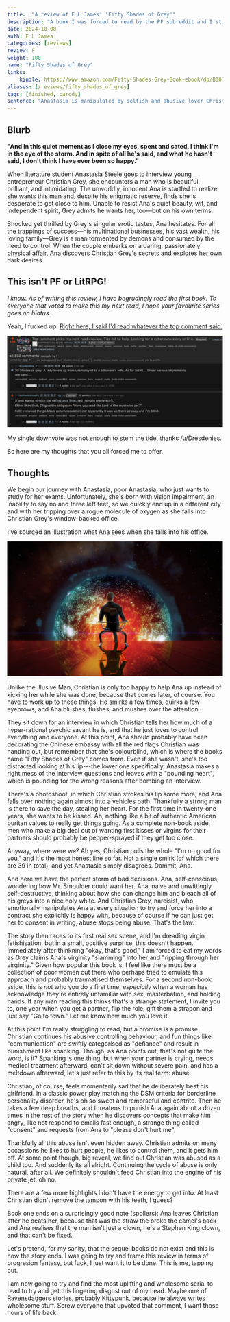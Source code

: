 ```yaml
---
title:  "A review of E L James' 'Fifty Shades of Grey'"
description: "A book I was forced to read by the PF subreddit and I still haven't forgiven them for it."
date: 2024-10-08
auth: E L James
categories: [reviews]
review: F
weight: 100
name: "Fifty Shades of Grey"
links:
    kindle: https://www.amazon.com/Fifty-Shades-Grey-Book-ebook/dp/B007J4T2G8
aliases: [/reviews/fifty_shades_of_grey]
tags: [finished, parody]
sentence: "Anastasia is manipulated by selfish and abusive lover Christian Grey"
---
```




## Blurb

**"And in this quiet moment as I close my eyes, spent and sated, I think I'm in the eye of the storm. And in spite of all he's said, and what he hasn't said, I don't think I have ever been so happy."**

When literature student Anastasia Steele goes to interview young entrepreneur Christian Grey, she encounters a man who is beautiful, brilliant, and intimidating. The unworldly, innocent Ana is startled to realize she wants this man and, despite his enigmatic reserve, finds she is desperate to get close to him. Unable to resist Ana's quiet beauty, wit, and independent spirit, Grey admits he wants her, too—but on his own terms.

Shocked yet thrilled by Grey's singular erotic tastes, Ana hesitates. For all the trappings of success—his multinational businesses, his vast wealth, his loving family—Grey is a man tormented by demons and consumed by the need to control. When the couple embarks on a daring, passionately physical affair, Ana discovers Christian Grey's secrets and explores her own dark desires.

## This isn't PF or LitRPG!

*I know. As of writing this review, I have begrudingly read the first book. To everyone that voted to make this my next read, I hope your favourite series goes on hiatus.*

Yeah, I fucked up. [Right here, I said I'd read whatever the top comment said.](https://www.reddit.com/r/ProgressionFantasy/comments/1fvp1z1/top_comment_picks_my_next_readreview_tier_list_to/)

![](screenshot1.png)

My single downvote was not enough to stem the tide, thanks /u/Dresdenies.

So here are my thoughts that you all forced me to offer.


## Thoughts

We begin our journey with Anastasia, poor Anastasia, who just wants to study for her exams. Unfortunately, she's born with vision impairment,  an inability to say no and three left feet, so we quickly end up in a different city and with her tripping over a rogue molecule of oxygen as she falls into Christian Grey's window-backed office.

I've sourced an illustration what Ana sees when she falls into his office.

![](illusive_man.webp?class="img-smaller")

Unlike the Illusive Man, Christian is only too happy to help Ana up instead of kicking her while she was done, because that comes later, of course. You have to work up to these things. He smirks a few times, quirks a few eyebrows, and Ana blushes, flushes, and mushes over the attention.

They sit down for an interview in which Christian tells her how much of a hyper-rational psychic savant he is, and that he just loves to control everything and everyone. At this point, Ana should probably have been decorating the Chinese embassy with all the red flags Christian was handing out, but remember that she's colourblind, which is where the books name "Fifty Shades of Grey" comes from. Even if she wasn't,  she's too distracted looking at his lip---the lower one specifically. Anastasia makes a right mess of the interview questions and leaves with a "pounding heart", which is pounding for the wrong reasons after bombing an interview.

There's a photoshoot, in which Christian strokes his lip some more, and Ana falls over nothing again almost into a vehicles path. Thankfully a strong man is there to save the day, stealing her heart. For the first time in twenty-one years, she wants to be kissed. Ah, nothing like a bit of authentic American puritan values to really get things going. As a complete non-book aside, men who make a big deal out of wanting first kisses or virgins for their partners should probably be pepper-sprayed if they get too close.

Anyway, where were we? Ah yes, Christian pulls the whole "I'm no good for you," and it's the most honest line so far. Not a single smirk (of which there are 39 in total), and yet Anastasia simply disagrees. Dammit, Ana.

And here we have the perfect storm of bad decisions. Ana, self-conscious, wondering how Mr. Smoulder could want her. Ana, naive and unwittingly self-destructive, thinking about how she can change him and bleach all of his greys into a nice holy white. And Christian Grey, narcisist, who emotionally manipulates Ana at every situation to try and force her into a contract she explicitly is happy with, because of course if he can just get her to consent in writing, abuse stops being abuse. That's the law.

The story then races to its first real sex scene, and I'm dreading virgin fetishisation, but in a small, positive surprise, this doesn't happen. Immediately after thinkning "okay, that's good," I am forced to eat my words as Grey claims Ana's virginity "slamming" into her and "ripping through her virginity." Given how popular this book is, I feel like there must be a collection of poor women out there who perhaps tried to emulate this approach and probably traumatised themselves. For a second non-book aside, this is *not* who you do a first time, *especially* when a woman has acknowledge they're entirely unfamiliar with sex, masterbation, and holding hands. If any man reading this thinks that's a strange statement, I invite you to, one year when you get a partner, flip the role, gift them a strapon and just say "Go to town." Let me know how much you love it.

At this point I'm really struggling to read, but a promise is a promise. Christian continues his abusive controlling behaviour, and fun things like "communication" are swiftly categorised as "defiance" and result in punishment like spanking. Though, as Ana points out, that's not quite the word, is it? Spanking is one thing, but when your partner is crying, needs medical treatment afterward, can't sit down without severe pain, and has a meltdown afterward, let's just refer to this by its real term: abuse.

Christian, of course, feels momentarily sad that he deliberately beat his girlfriend. In a classic power play matching the DSM criteria for borderline personality disorder, he's oh so sweet and remorseful and contrite. Then he takes a few deep breaths, and threatens to punish Ana again about a dozen times in the rest of the story when he discovers concepts that make him angry, like not respond to emails fast enough, a strange thing called "consent" and requests from Ana to "please don't hurt me".

Thankfully all this abuse isn't even hidden away. Christian admits on many occassions he likes to hurt people, he likes to control them, and it gets him off. At some point though, big reveal, we find out Christian was abused as a child too. And suddenly its all alright. Continuing the cycle of abuse is only natural, after all. We definitely shouldn't feed Christian into the engine of his private jet, oh no.

There are a few more highlights I don't have the energy to get into. At least Christian didn't remove the tampon with his teeth, I guess?

Book one ends on a surprisingly good note (spoilers): Ana leaves Christian after he beats her, because that was the straw the broke the camel's back and Ana realises that the man isn't just a clown, he's a Stephen King clown, and that can't be fixed.

Let's pretend, for my sanity, that the sequel books do not exist and this is how the story ends. I was going to try and frame this review in terms of progresion fantasy, but fuck, I just want it to be done. This is me, tapping out.

I am now going to try and find the most uplifting and wholesome serial to read to try and get this lingering disgust out of my head. Maybe one of Ravensdaggers stories, probably Kittypunk, because he always writes wholesome stuff. Screw everyone that upvoted that comment, I want those hours of life back.



